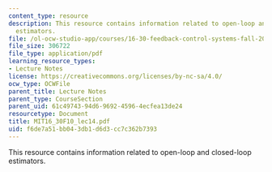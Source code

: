```yaml
---
content_type: resource
description: This resource contains information related to open-loop and closed-loop
  estimators.
file: /ol-ocw-studio-app/courses/16-30-feedback-control-systems-fall-2010/f6de7a51bb043db1d6d3cc7c362b7393_MIT16_30F10_lec14.pdf
file_size: 306722
file_type: application/pdf
learning_resource_types:
- Lecture Notes
license: https://creativecommons.org/licenses/by-nc-sa/4.0/
ocw_type: OCWFile
parent_title: Lecture Notes
parent_type: CourseSection
parent_uid: 61c49743-94d6-9692-4596-4ecfea13de24
resourcetype: Document
title: MIT16_30F10_lec14.pdf
uid: f6de7a51-bb04-3db1-d6d3-cc7c362b7393
---
```

This resource contains information related to open-loop and closed-loop estimators.